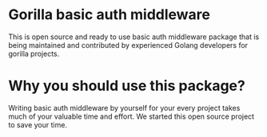 # Gorilla basic auth middleware 
This is open source and ready to use basic auth middleware package that is being maintained and contributed by experienced Golang developers for gorilla projects.

# Why you should use this package?
Writing basic auth middleware by yourself for your every project takes much of your valuable time and effort. We started this open source project to save your time.